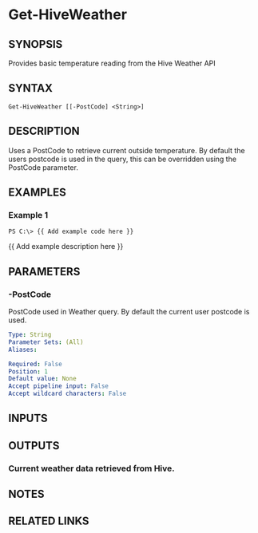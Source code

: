 # Get-HiveWeather

## SYNOPSIS
Provides basic temperature reading from the Hive Weather API

## SYNTAX

```
Get-HiveWeather [[-PostCode] <String>]
```

## DESCRIPTION
Uses a PostCode to retrieve current outside temperature. 
By default the users postcode is used in the query, this can 
be overridden using the PostCode parameter.

## EXAMPLES

### Example 1
```
PS C:\> {{ Add example code here }}
```

{{ Add example description here }}

## PARAMETERS

### -PostCode
PostCode used in Weather query.
By default the current user postcode is used.

```yaml
Type: String
Parameter Sets: (All)
Aliases: 

Required: False
Position: 1
Default value: None
Accept pipeline input: False
Accept wildcard characters: False
```

## INPUTS

## OUTPUTS

### Current weather data retrieved from Hive.

## NOTES

## RELATED LINKS

